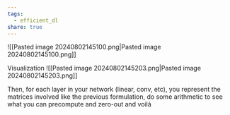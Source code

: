```yaml
---
tags:
  - efficient_dl
share: true
---
```


![[Pasted image 20240802145100.png|Pasted image 20240802145100.png]]

Visualization
![[Pasted image 20240802145203.png|Pasted image 20240802145203.png]]

Then, for each layer in your network (linear, conv, etc), you represent the matrices involved like the previous formulation, do some arithmetic to see what you can precompute and zero-out and voilá